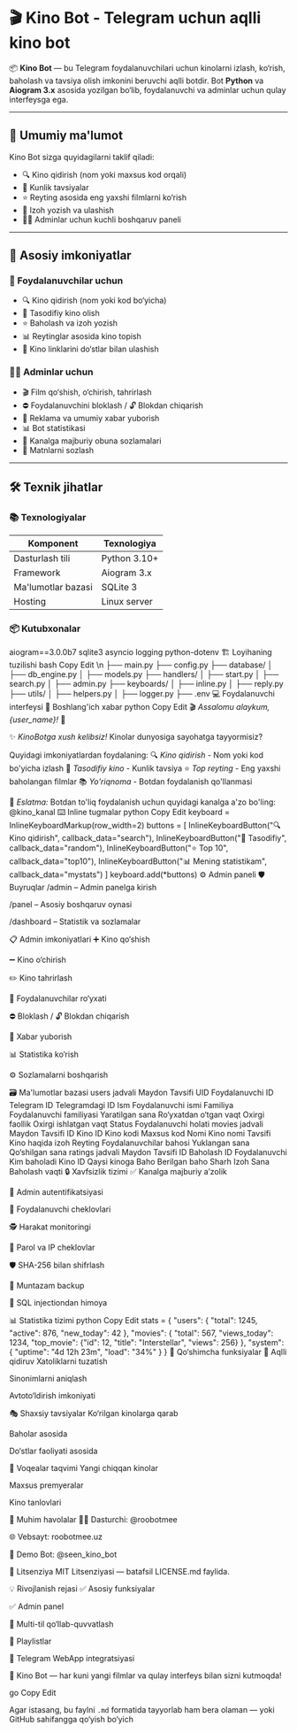 # 🎬 Kino Bot - Telegram uchun aqlli kino bot

📦 **Kino Bot** — bu Telegram foydalanuvchilari uchun kinolarni izlash, ko‘rish, baholash va tavsiya olish imkonini beruvchi aqlli botdir. Bot **Python** va **Aiogram 3.x** asosida yozilgan bo‘lib, foydalanuvchi va adminlar uchun qulay interfeysga ega.

---

## 📌 Umumiy ma'lumot

Kino Bot sizga quyidagilarni taklif qiladi:
- 🔍 Kino qidirish (nom yoki maxsus kod orqali)
- 🎯 Kunlik tavsiyalar
- ⭐ Reyting asosida eng yaxshi filmlarni ko‘rish
- 📝 Izoh yozish va ulashish
- 👨‍💼 Adminlar uchun kuchli boshqaruv paneli

---

## 🌟 Asosiy imkoniyatlar

### 👤 Foydalanuvchilar uchun
- 🔍 Kino qidirish (nom yoki kod bo‘yicha)
- 🎲 Tasodifiy kino olish
- ⭐ Baholash va izoh yozish
- 📊 Reytinglar asosida kino topish
- 📎 Kino linklarini do‘stlar bilan ulashish

### 👨‍💼 Adminlar uchun
- 🎬 Film qo‘shish, o‘chirish, tahrirlash
- ⛔ Foydalanuvchini bloklash / 🔓 Blokdan chiqarish
- 📢 Reklama va umumiy xabar yuborish
- 📊 Bot statistikasi
- 📌 Kanalga majburiy obuna sozlamalari
- 📝 Matnlarni sozlash

---

## 🛠 Texnik jihatlar

### 📚 Texnologiyalar

| Komponent            | Texnologiya      |
|----------------------|------------------|
| Dasturlash tili      | Python 3.10+      |
| Framework            | Aiogram 3.x       |
| Ma'lumotlar bazasi   | SQLite 3          |
| Hosting              | Linux server      |

### 📦 Kutubxonalar

aiogram==3.0.0b7
sqlite3
asyncio
logging
python-dotenv
🏗 Loyihaning tuzilishi
bash
Copy
Edit
\n
├── main.py
├── config.py
├── database/
│   ├── db_engine.py
│   ├── models.py
├── handlers/
│   ├── start.py
│   ├── search.py
│   ├── admin.py
├── keyboards/
│   ├── inline.py
│   ├── reply.py
├── utils/
│   ├── helpers.py
│   ├── logger.py
├── .env
💻 Foydalanuvchi interfeysi
🚀 Boshlang'ich xabar
python
Copy
Edit
🎬 *Assalomu alaykum, {user_name}!* 🤖

✨ *KinoBotga xush kelibsiz!* Kinolar dunyosiga sayohatga tayyormisiz?

Quyidagi imkoniyatlardan foydalaning:
🔍 *Kino qidirish* - Nom yoki kod bo'yicha izlash
🎲 *Tasodifiy kino* - Kunlik tavsiya
⭐ *Top reyting* - Eng yaxshi baholangan filmlar
📚 *Yo'riqnoma* - Botdan foydalanish qo'llanmasi

📌 *Eslatma:* Botdan to'liq foydalanish uchun quyidagi kanalga a'zo bo'ling: @kino_kanal
⌨️ Inline tugmalar
python
Copy
Edit
keyboard = InlineKeyboardMarkup(row_width=2)
buttons = [
    InlineKeyboardButton("🔍 Kino qidirish", callback_data="search"),
    InlineKeyboardButton("🎲 Tasodifiy", callback_data="random"),
    InlineKeyboardButton("⭐ Top 10", callback_data="top10"),
    InlineKeyboardButton("📊 Mening statistikam", callback_data="mystats")
]
keyboard.add(*buttons)
⚙️ Admin paneli
🛡 Buyruqlar
/admin – Admin panelga kirish

/panel – Asosiy boshqaruv oynasi

/dashboard – Statistik va sozlamalar

📋 Admin imkoniyatlari
➕ Kino qo‘shish

➖ Kino o‘chirish

✏️ Kino tahrirlash

👥 Foydalanuvchilar ro‘yxati

⛔ Bloklash / 🔓 Blokdan chiqarish

📢 Xabar yuborish

📊 Statistika ko‘rish

⚙️ Sozlamalarni boshqarish

🗃️ Ma'lumotlar bazasi
users jadvali
Maydon	Tavsifi
UID	Foydalanuvchi ID
Telegram ID	Telegramdagi ID
Ism	Foydalanuvchi ismi
Familiya	Foydalanuvchi familiyasi
Yaratilgan sana	Ro‘yxatdan o‘tgan vaqt
Oxirgi faollik	Oxirgi ishlatgan vaqt
Status	Foydalanuvchi holati
movies jadvali
Maydon	Tavsifi
ID	Kino ID
Kino kodi	Maxsus kod
Nomi	Kino nomi
Tavsifi	Kino haqida izoh
Reyting	Foydalanuvchilar bahosi
Yuklangan sana	Qo‘shilgan sana
ratings jadvali
Maydon	Tavsifi
ID	Baholash ID
Foydalanuvchi	Kim baholadi
Kino ID	Qaysi kinoga
Baho	Berilgan baho
Sharh	Izoh
Sana	Baholash vaqti
🔒 Xavfsizlik tizimi
✅ Kanalga majburiy a’zolik

🔑 Admin autentifikatsiyasi

🚫 Foydalanuvchi cheklovlari

🕵️ Harakat monitoringi

🧩 Parol va IP cheklovlar

🛡 SHA-256 bilan shifrlash

💾 Muntazam backup

🔐 SQL injectiondan himoya

📊 Statistika tizimi
python
Copy
Edit
stats = {
    "users": {
        "total": 1245,
        "active": 876,
        "new_today": 42
    },
    "movies": {
        "total": 567,
        "views_today": 1234,
        "top_movie": {"id": 12, "title": "Interstellar", "views": 256}
    },
    "system": {
        "uptime": "4d 12h 23m",
        "load": "34%"
    }
}
🚀 Qo‘shimcha funksiyalar
🔎 Aqlli qidiruv
Xatoliklarni tuzatish

Sinonimlarni aniqlash

Avtoto‘ldirish imkoniyati

🎭 Shaxsiy tavsiyalar
Ko‘rilgan kinolarga qarab

Baholar asosida

Do‘stlar faoliyati asosida

📅 Voqealar taqvimi
Yangi chiqqan kinolar

Maxsus premyeralar

Kino tanlovlari

🔗 Muhim havolalar
👨‍💻 Dasturchi: @roobotmee

🌐 Vebsayt: roobotmee.uz

🤖 Demo Bot: @seen_kino_bot

📜 Litsenziya
MIT Litsenziyasi — batafsil LICENSE.md faylida.

💡 Rivojlanish rejasi
✅ Asosiy funksiyalar

✅ Admin panel

🔄 Multi-til qo‘llab-quvvatlash

🔄 Playlistlar

🔄 Telegram WebApp integratsiyasi

🎉 Kino Bot — har kuni yangi filmlar va qulay interfeys bilan sizni kutmoqda!

go
Copy
Edit

Agar istasang, bu faylni `.md` formatida tayyorlab ham bera olaman — yoki GitHub sahifangga qo‘yish bo‘yich
